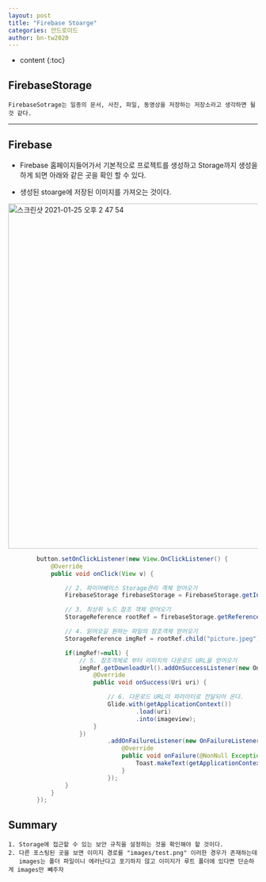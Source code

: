 ```yaml
---
layout: post
title: "Firebase Stoarge"
categories: 안드로이드
author: bn-tw2020
---
```

* content
{:toc}

## FirebaseStorage

```
FirebaseSotrage는 일종의 문서, 사진, 파일, 동영상을 저장하는 저장소라고 생각하면 될 것 같다.
```




----

## Firebase

* Firebase 홈페이지들어가서 기본적으로 프로젝트를 생성하고 Storage까지 생성을 하게 되면 아래와 같은 곳을 확인 할 수 있다.

* 생성된 stoarge에 저장된 이미지를 가져오는 것이다.

<img width="696" alt="스크린샷 2021-01-25 오후 2 47 54" src="https://user-images.githubusercontent.com/66770613/105996828-34d83680-60ee-11eb-86b9-7364fa91c458.png">

```java 
        button.setOnClickListener(new View.OnClickListener() {
            @Override
            public void onClick(View v) {

                // 2. 파이어베이스 Storage관리 객체 얻어오기
                FirebaseStorage firebaseStorage = FirebaseStorage.getInstance("gs://fir-cameratest-ce738.appspot.com");

                // 3. 최상위 노드 참조 객체 얻어오기
                StorageReference rootRef = firebaseStorage.getReference();

                // 4. 읽어오길 원하는 파일의 참조객체 얻어오기
                StorageReference imgRef = rootRef.child("picture.jpeg");

                if(imgRef!=null) {
                    // 5. 참조객체로 부터 이미지의 다운로드 URL을 얻어오기
                    imgRef.getDownloadUrl().addOnSuccessListener(new OnSuccessListener<Uri>() {
                        @Override
                        public void onSuccess(Uri uri) {

                            // 6. 다운로드 URL이 파라미터로 전달되어 온다.
                            Glide.with(getApplicationContext())
                                    .load(uri)
                                    .into(imageview);
                        }
                    })
                            .addOnFailureListener(new OnFailureListener() {
                                @Override
                                public void onFailure(@NonNull Exception e) {
                                    Toast.makeText(getApplicationContext(), "사진이 없습니다.", Toast.LENGTH_SHORT).show();
                                }
                            });
                }
            }
        });
```

## Summary

```
1. Storage에 접근할 수 있는 보안 규칙을 설정하는 것을 확인해야 할 것이다.
2. 다른 포스팅된 곳을 보면 이미지 경로를 "images/test.png" 이러한 경우가 존재하는데
   images는 폴더 파일이니 에러난다고 포기하지 않고 이미지가 루트 폴더에 있다면 단순하게 images만 빼주자
```